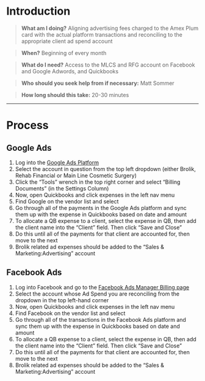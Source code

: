 <!-- TITLE: Reconciling Client Ad Spend -->
<!-- SUBTITLE: A quick summary of Reconciling Client Ad Spend -->

# Introduction

> **What am I doing?**
Aligning advertising fees charged to the Amex Plum card with the actual platform transactions and reconciling to the appropriate client ad spend account

> **When?**
Beginning of every month

> **What do I need?**
Access to the MLCS and RFG account on Facebook and Google Adwords, and Quickbooks

> **Who should you seek help from if necessary:**
Matt Sommer

> **How long should this take:**
20-30 minutes

-----
# Process
## Google Ads
1. Log into the <a href="https://ads.google.com/aw/campaigns?ocid=77847374&euid=90953774&__u=3108824126&uscid=77847374&__c=6729490526&authuser=0" target="_blank">Google Ads Platform</a>
1. Select the account in question from the top left dropdown (either Brolik, Rehab Financial or Main Line Cosmetic Surgery)
1. Click the “Tools” wrench in the top right corner and select “Billing Documents” (in the Settings Column)
1. Now, open Quickbooks and click expenses in the left nav menu
1. Find Google on the vendor list and select
1. Go through all of the payments in the Google Ads platform and sync them up with the expense in Quickbooks based on date and amount
1. To allocate a QB expense to a client, select the expense in QB, then add the client name into the “Client” field. Then click “Save and Close”
1. Do this until all of the payments for that client are accounted for, then move to the next
1. Brolik related ad expenses should be added to the “Sales & Marketing:Advertising” account


## Facebook Ads
1. Log into Facebook and go to the <a href="https://www.facebook.com/ads/manager/billing/" target="_blank">Facebook Ads Manager Billing page</a>
1. Select the account whose Ad Spend you are reconciling from the dropdown in the top left-hand corner
1. Now, open Quickbooks and click expenses in the left nav menu
1. Find Facebook on the vendor list and select
1. Go through all of the transactions in the Facebook Ads platform and sync them up with the expense in Quickbooks based on date and amount
1. To allocate a QB expense to a client, select the expense in QB, then add the client name into the “Client” field. Then click “Save and Close”
1. Do this until all of the payments for that client are accounted for, then move to the next
1. Brolik related ad expenses should be added to the “Sales & Marketing:Advertising” account


